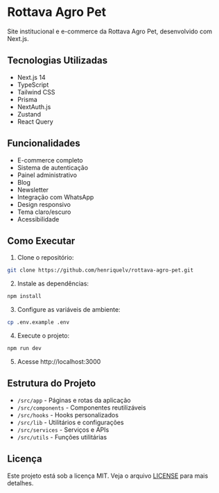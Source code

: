# Rottava Agro Pet

Site institucional e e-commerce da Rottava Agro Pet, desenvolvido com Next.js.

## Tecnologias Utilizadas

- Next.js 14
- TypeScript
- Tailwind CSS
- Prisma
- NextAuth.js
- Zustand
- React Query

## Funcionalidades

- E-commerce completo
- Sistema de autenticação
- Painel administrativo
- Blog
- Newsletter
- Integração com WhatsApp
- Design responsivo
- Tema claro/escuro
- Acessibilidade

## Como Executar

1. Clone o repositório:
```bash
git clone https://github.com/henriquelv/rottava-agro-pet.git
```

2. Instale as dependências:
```bash
npm install
```

3. Configure as variáveis de ambiente:
```bash
cp .env.example .env
```

4. Execute o projeto:
```bash
npm run dev
```

5. Acesse http://localhost:3000

## Estrutura do Projeto

- `/src/app` - Páginas e rotas da aplicação
- `/src/components` - Componentes reutilizáveis
- `/src/hooks` - Hooks personalizados
- `/src/lib` - Utilitários e configurações
- `/src/services` - Serviços e APIs
- `/src/utils` - Funções utilitárias

## Licença

Este projeto está sob a licença MIT. Veja o arquivo [LICENSE](LICENSE) para mais detalhes. 